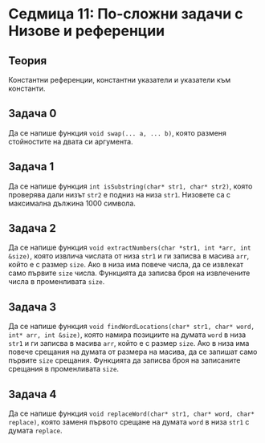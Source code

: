 # Седмица 11: По-сложни задачи с Низове и референции

## Теория
Константни референции, константни указатели и указатели към константи.

## Задача 0
Да се напише функция `void swap(... a, ... b)`, която разменя стойностите на двата си аргумента.

## Задача 1
Да се напише функция `int isSubstring(char* str1, char* str2)`, която проверява дали низът `str2` е подниз на низа `str1`. Низовете са с максимална дължина 1000 символа.

## Задача 2
Да се напише функция `void extractNumbers(char *str1, int *arr, int &size)`, която извлича числата от низа `str1` и ги записва в масива `arr`, който е с размер `size`. Ако в низа има повече числа, да се извлекат само първите `size` числа. Функцията да записва броя на извлечените числа в променливата `size`.

## Задача 3
Да се напише функция `void findWordLocations(char* str1, char* word, int* arr, int &size)`, която намира позициите на думата `word` в низа `str1` и ги записва в масива `arr`, който е с размер `size`. Ако в низа има повече срещания на думата от размера на масива, да се запишат само първите `size` срещания. Функцията да записва броя на записаните срещания в променливата `size`.

## Задача 4
Да се напише функция `void replaceWord(char* str1, char* word, char* replace)`, която заменя първото срещане на думата `word` в низа `str1` с думата `replace`.

